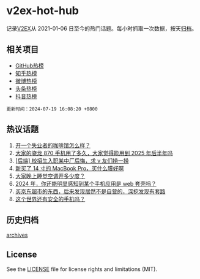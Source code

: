 # v2ex-hot-hub

 记录[V2EX](https://www.v2ex.com/)从 2021-01-06 日至今的热门话题。每小时抓取一次数据，按天[归档](archives)。
 
 ## 相关项目

- [GitHub热榜](https://github.com/it985/github-hot-hub)
- [知乎热榜](https://github.com/it985/zhihu-hot-hub)
- [微博热榜](https://github.com/it985/weibo-hot-hub)
- [头条热榜](https://github.com/it985/toutiao-hot-hub)
- [抖音热榜](https://github.com/it985/douyin-hot-hub)


 `更新时间：2024-07-19 16:08:20 +0800`

## 热议话题

1. [开一个失业者的咖啡馆怎么样？](https://www.v2ex.com/t/1058426)
1. [大家的骁龙 870 手机用了多久，大家觉得能用到 2025 年后半年吗](https://www.v2ex.com/t/1058455)
1. [[后端] 校招生入职某中厂后悔，求 v 友们捞一捞](https://www.v2ex.com/t/1058425)
1. [新买了 14 寸的 MacBook Pro，买什么膜好啊](https://www.v2ex.com/t/1058457)
1. [大家晚上睡觉空调开多少度？](https://www.v2ex.com/t/1058533)
1. [2024 年，你还能明显感知到某个手机应用是 web 套壳吗？](https://www.v2ex.com/t/1058427)
1. [买京东超市的东西，后来发现居然不是自营的，深挖发现有套路](https://www.v2ex.com/t/1058460)
1. [这个世界还有安全的手机吗？](https://www.v2ex.com/t/1058459)

## 历史归档

[archives](archives)

## License

See the [LICENSE](LICENSE) file for license rights and limitations (MIT).

